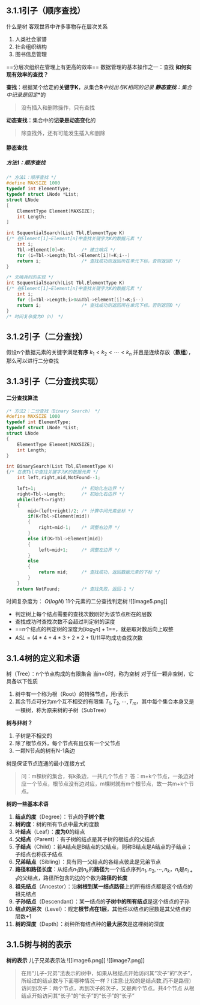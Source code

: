## 3.1.1引子（顺序查找）
什么是树
客观世界中许多事物存在层次关系
1. 人类社会家谱
2. 社会组织结构
3. 图书信息管理

==分层次组织在管理上有更高的效率==
数据管理的基本操作之一：查找
**如何实现有效率的查找？**

**查找**：根据某个给定的**关键字K**，从集合**R***中找出与**K**相同的记录
**静态查找**：集合中**记录是固定**的
>没有插入和删除操作，只有查找

**动态查找**：集合中的**记录是动态变化**的
>除查找外，还有可能发生插入和删除

#### 静态查找
##### 方法1：顺序查找
```C
/* 方法1：顺序查找 */
#define MAXSIZE 1000
typedef int ElementType;
typedef struct LNode *List;
struct LNode
[
    ElementType Element[MAXSIZE];
    int Length;
]

int SequentialSearch(List Tbl,ElementType K)
{/* 在Element[1]~Element[n]中查找关键字为K的数据元素 */
    int i;
    Tbl->Element[0]=K;      /* 建立哨兵 */
    for (i=Tbl->Length;Tbl->Element[i]!=K;i--)
    return i;               /* 查找成功则返回所在单元下标，否则返回0 */
}

/* 无哨兵时的实现 */
int SequentialSearch(List Tbl,ElementType K)
{/* 在Element[1]~Element[n]中查找关键字为K的数据元素 */
    int i;
    for (i=Tbl->Length;i>0&&Tbl->Element[i]!=K;i--)
    return i;               /* 查找成功则返回所在单元下标，否则返回0 */
}
/* 时间复杂度为O（n） */
```

## 3.1.2引子（二分查找）
假设n个数据元素的关键字满足**有序**
$k_1<k_2<\cdots<k_n$
并且是连续存放（**数组**），那么可以进行二分查找
## 3.1.3引子（二分查找实现）
#### 二分查找算法
```C
/* 方法2：二分查找（Binary Search） */
#define MAXSIZE 1000
typedef int ElementType;
typedef struct LNode *List;
struct LNode
{
    ElementType Element[MAXSIZE];
    int Length;
}

int BinarySearch(List Tbl,ElementType K)
{/* 在表Tbl中查找关键字为K的数据元素 */
    int left,right,mid,NotFound--1;

    left=1;                 /* 初始化左边界 */
    right=Tbl->Length;      /* 初始化右边界 */
    while(left<=right)
    {
        mid=(left+right)/2; /* 计算中间元素坐标 */
        if(K<Tbl->Element[mid])
        {
            right=mid-1;    /* 调整右边界 */
        }
        else if(K>Tbl->Element[mid])
        {
            left=mid+1;     /* 调整左边界 */
        }
        else
        {
            return mid;     /* 查找成功，返回数据元素的下标 */
        }
    }
    return NotFound;        /* 查找失败，返回-1 */
```
时间复杂度为： $O(logN)$
11个元素的二分查找判定树
![[image5.png]]
* 判定树上每个结点需要的查找次数刚好为该节点所在的层数
* 查找成功时查找次数不会超过判定树的深度
* ==n个结点的判定树的深度为$[log_2n]+1$==，就是取对数后向上取整
* $ASL=(4*4+4*3+2*2+1)/11$平均成功查找次数
## 3.1.4树的定义和术语
树（Tree）：n个节点构成的有限集合
当n=0时，称为空树
对于任一颗非空树，它具备以下性质
1. 树中有一个称为根（Root）的特殊节点，用r表示
2. 其余节点可分为m个互不相交的有限集 $T_1,T_2,\cdots,T_m$，其中每个集合本身又是一棵树，称为原来树的子树（SubTree）

**树与非树？**
1. 子树是不相交的
2. 除了根节点外，每个节点有且仅有一个父节点
3. 一颗N节点的树有N-1条边

树是保证节点连通的最小连接方式
>问：m棵树的集合，有k条边，一共几个节点？
>答：m+k个节点，一条边对应一个节点，根节点没有边对应，m棵树就有m个根节点，故一共m+k个节点。

**树的一些基本术语**
1. **结点的度**（Degree）：节点的**子树个数**
2. **树的度**：树的所有节点中最大的度数
3. **叶结点**（Leaf）：**度为0**的结点
4. **父结点**（Parent）：有子树的结点是其子树的根结点的父结点
5. **子结点**（Child）：若A结点是B结点的父结点，则称B结点是A结点的子结点；子结点也称孩子结点
6. **兄弟结点**（Sibling）：具有同一父结点的各结点彼此是兄弟节点
7. **路径和路径长度**：从结点$n_1$到$n_k$的**路径**为一个结点序列$n_1,n_2,\cdots,n_k$，$n_i$是$n_{i+1}$的父结点，路径所包含的边的个数为**路径的长度**
8. **祖先结点**（Ancestor）：沿**树根到某一结点路径**上的所有结点都是这个结点的祖先结点
9. **子孙结点**（Descendant）：某一结点的**子树中的所有结点**是这个结点的子孙
10. **结点的层次**（Level）：规定**根节点在1层**，其他任以结点的层数是其父结点的层数+1
11. **树的深度**（Depth）：树种所有结点种的**最大层次**是这棵树的深度
## 3.1.5树与树的表示
**树的表示**
儿子兄弟表示法
![[image6.png]]
![[image7.png]]
>在用“儿子-兄弟”法表示的树中，如果从根结点开始访问其“次子”的“次子”，所经过的结点数与下面哪种情况一样？(注意:比较的是结点数,而不是路径)
>访问到次子：两个节点，再到次子的次子，又是两个节点。共4个节点
>从根结点开始访问其“长子”的“长子”的“长子”的“长子”
